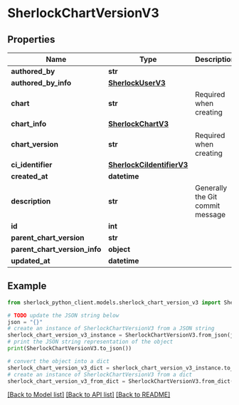 # SherlockChartVersionV3


## Properties

Name | Type | Description | Notes
------------ | ------------- | ------------- | -------------
**authored_by** | **str** |  | [optional] 
**authored_by_info** | [**SherlockUserV3**](SherlockUserV3.md) |  | [optional] 
**chart** | **str** | Required when creating | [optional] 
**chart_info** | [**SherlockChartV3**](SherlockChartV3.md) |  | [optional] 
**chart_version** | **str** | Required when creating | [optional] 
**ci_identifier** | [**SherlockCiIdentifierV3**](SherlockCiIdentifierV3.md) |  | [optional] 
**created_at** | **datetime** |  | [optional] 
**description** | **str** | Generally the Git commit message | [optional] 
**id** | **int** |  | [optional] 
**parent_chart_version** | **str** |  | [optional] 
**parent_chart_version_info** | **object** |  | [optional] 
**updated_at** | **datetime** |  | [optional] 

## Example

```python
from sherlock_python_client.models.sherlock_chart_version_v3 import SherlockChartVersionV3

# TODO update the JSON string below
json = "{}"
# create an instance of SherlockChartVersionV3 from a JSON string
sherlock_chart_version_v3_instance = SherlockChartVersionV3.from_json(json)
# print the JSON string representation of the object
print(SherlockChartVersionV3.to_json())

# convert the object into a dict
sherlock_chart_version_v3_dict = sherlock_chart_version_v3_instance.to_dict()
# create an instance of SherlockChartVersionV3 from a dict
sherlock_chart_version_v3_from_dict = SherlockChartVersionV3.from_dict(sherlock_chart_version_v3_dict)
```
[[Back to Model list]](../README.md#documentation-for-models) [[Back to API list]](../README.md#documentation-for-api-endpoints) [[Back to README]](../README.md)


